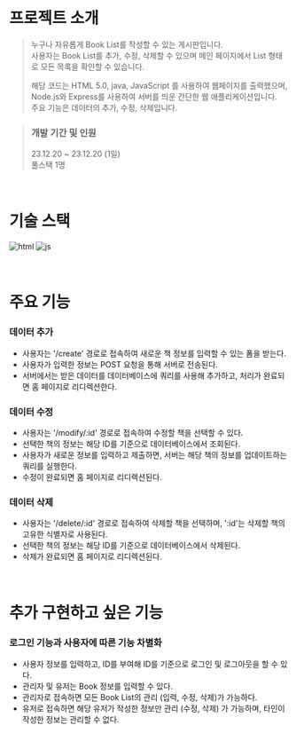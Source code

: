 # 프로젝트 소개


> 누구나 자유롭게 Book List를 작성할 수 있는 게시판입니다. \
> 사용자는 Book List를 추가, 수정, 삭제할 수 있으며 메인 페이지에서 List 형태로 모든 목록을 확인할 수 있습니다.
> 
> 해당 코드는 HTML 5.0, java, JavaScript 를 사용하여 웹페이지를 출력했으며, \
> Node.js와 Express를 사용하여 서버를 띄운 간단한 웹 애플리케이션입니다.\
> 주요 기능은 데이터의 추가, 수정, 삭제입니다.

> ### 개발 기간 및 인원
> 23.12.20 ~ 23.12.20 (1일) \
> 풀스택 1명

<br/>

# 기술 스택

![html](https://img.shields.io/badge/HTML-239120?style=for-the-badge&logo=html5&logoColor=white)
![js](https://img.shields.io/badge/JavaScript-F7DF1E?style=for-the-badge&logo=JavaScript&logoColor=white)

<br/>

# 주요 기능

### 데이터 추가
- 사용자는 '/create' 경로로 접속하여 새로운 책 정보를 입력할 수 있는 폼을 받는다.
- 사용자가 입력한 정보는 POST 요청을 통해 서버로 전송된다.
- 서버에서는 받은 데이터를 데이터베이스에 쿼리를 사용해 추가하고, 처리가 완료되면 홈 페이지로 리디렉션한다.

### 데이터 수정
- 사용자는 '/modify/:id' 경로로 접속하여 수정할 책을 선택할 수 있다.
- 선택한 책의 정보는 해당 ID를 기준으로 데이터베이스에서 조회된다.
- 사용자가 새로운 정보를 입력하고 제출하면, 서버는 해당 책의 정보를 업데이트하는 쿼리를 실행한다.
- 수정이 완료되면 홈 페이지로 리디렉션된다.

### 데이터 삭제
- 사용자는 '/delete/:id' 경로로 접속하여 삭제할 책을 선택하며, ':id'는 삭제할 책의 고유한 식별자로 사용된다.
- 선택한 책의 정보는 해당 ID를 기준으로 데이터베이스에서 삭제된다.
- 삭제가 완료되면 홈 페이지로 리디렉션된다.

<br/>

# 추가 구현하고 싶은 기능

### 로그인 기능과 사용자에 따른 기능 차별화
- 사용자 정보를 입력하고, ID를 부여해 ID를 기준으로 로그인 및 로그아웃을 할 수 있다.
- 관리자 및 유저는 Book 정보를 입력할 수 있다. 
- 관리자로 접속하면 모든 Book List의 관리 (입력, 수정, 삭제)가 가능하다.
- 유저로 접속하면 해당 유저가 작성한 정보만 관리 (수정, 삭제) 가 가능하며, 타인이 작성한 정보는 관리할 수 없다. 

